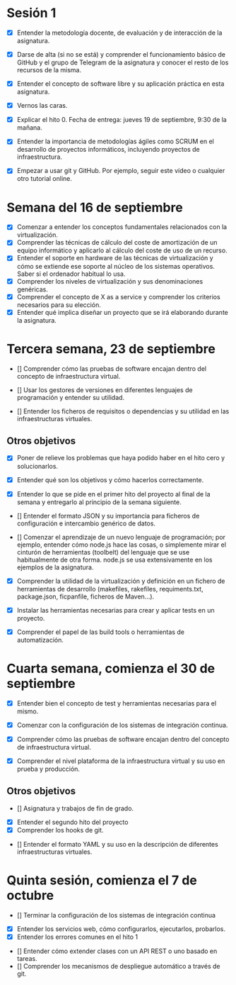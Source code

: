 
# Sesión 1
- [x] Entender la metodología docente, de evaluación y de interacción de la asignatura.

- [x] Darse de alta (si no se está) y comprender el funcionamiento básico de GitHub y el grupo de Telegram de la asignatura y conocer el resto de los recursos de la misma.

- [x] Entender el concepto de software libre y su aplicación práctica en esta asignatura.

- [x] Vernos las caras.

- [x] Explicar el hito 0. Fecha de entrega: jueves 19 de septiembre, 9:30 de la mañana.

- [x] Entender la importancia de metodologías ágiles como SCRUM en el desarrollo de proyectos informáticos, incluyendo proyectos de infraestructura.

- [x] Empezar a usar git y GitHub. Por ejemplo, seguir este vídeo o cualquier otro tutorial online.

# Semana del 16 de septiembre
- [x] Comenzar a entender los conceptos fundamentales relacionados con la virtualización.
- [x] Comprender las técnicas de cálculo del coste de amortización de un equipo informático y aplicarlo al cálculo del coste de uso de un recurso.
- [x] Entender el soporte en hardware de las técnicas de virtualización y cómo se extiende ese soporte al núcleo de los sistemas operativos. Saber si el ordenador habitual lo usa.
- [x] Comprender los niveles de virtualización y sus denominaciones genéricas.
- [x] Comprender el concepto de X as a service y comprender los criterios necesarios para su elección.
- [x] Entender qué implica diseñar un proyecto que se irá elaborando durante la asignatura.

# Tercera semana, 23 de septiembre
- [] Comprender cómo las pruebas de software encajan dentro del concepto de infraestructura virtual.

- [] Usar los gestores de versiones en diferentes lenguajes de programación y entender su utilidad.

- [] Entender los ficheros de requisitos o dependencias y su utilidad en las infraestructuras virtuales.
## Otros objetivos
- [x] Poner de relieve los problemas que haya podido haber en el hito cero y solucionarlos.

- [x] Entender qué son los objetivos y cómo hacerlos correctamente.

- [x] Entender lo que se pide en el primer hito del proyecto al final de la semana y entregarlo al principio de la semana siguiente.

- [] Entender el formato JSON y su importancia para ficheros de configuración e intercambio genérico de datos.

- [] Comenzar el aprendizaje de un nuevo lenguaje de programación; por ejemplo, entender cómo node.js hace las cosas, o simplemente mirar el cinturón de herramientas (toolbelt) del lenguaje que se use habitualmente de otra forma. node.js se usa extensivamente en los ejemplos de la asignatura.

- [x] Comprender la utilidad de la virtualización y definición en un fichero de herramientas de desarrollo (makefiles, rakefiles, requiments.txt, package.json, ficpanfile, ficheros de Maven...).

- [x] Instalar las herramientas necesarias para crear y aplicar tests en un proyecto.

- [x] Comprender el papel de las build tools o herramientas de automatización.

# Cuarta semana, comienza el 30 de septiembre
- [x] Entender bien el concepto de test y herramientas necesarias para el mismo.
- [x] Comenzar con la configuración de los sistemas de integración continua.
- [x] Comprender cómo las pruebas de software encajan dentro del concepto de infraestructura virtual.

- [x] Comprender el nivel plataforma de la infraestructura virtual y su uso en prueba y producción.
## Otros objetivos
- [] Asignatura y trabajos de fin de grado.
- [x] Entender el segundo hito del proyecto
- [x] Comprender los hooks de git.
- [] Entender el formato YAML y su uso en la descripción de diferentes infraestructuras virtuales.

# Quinta sesión, comienza el 7 de octubre
- [] Terminar la configuración de los sistemas de integración continua
- [x] Entender los servicios web, cómo configurarlos, ejecutarlos, probarlos.
- [x] Entender los errores comunes en el hito 1
- [] Entender cómo extender clases con un API REST o uno basado en tareas.
- [] Comprender los mecanismos de despliegue automático a través de git.